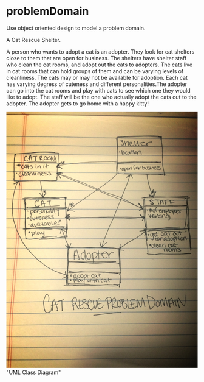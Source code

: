 # problemDomain
Use object oriented design to model a problem domain.

A Cat Rescue Shelter.

A person who wants to adopt a cat is an adopter. They look for cat shelters close to them that are open for business. The shelters have shelter staff who clean the cat rooms, and adopt out the cats to adopters. The cats live in cat rooms that can hold groups of them and can be varying levels of cleanliness. The cats may or may not be available for adoption. Each cat has varying degress of cuteness and different personalities.The adopter can go into the cat rooms and play with cats to see which one they would like to adopt. The staff will be the one who actually adopt the cats out to the adopter. The adopter gets to go home with a happy kitty!

![alt tag](images/Photo.jpg) "UML Class Diagram"


